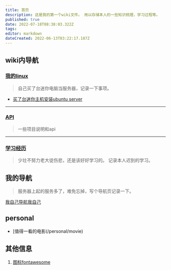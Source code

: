 ```yaml
---
title: 首页
description: 这是我的第一个wiki文件。 用以存储本人的一些知识梳理，学习过程等。
published: true
date: 2022-07-18T08:38:03.322Z
tags: 
editor: markdown
dateCreated: 2022-06-13T03:22:17.187Z
---
```




## wiki内导航

### [我的linux](/mine-linux)
> 自己买了台迷你电脑当服务器，记录一下事项。

  - [买了台迷你主机安装ubuntu server](/mine-linux/001)
  
----  
  
###  [API](/mine-api)
> 一些项目说明和api
---- 

### [学习经历](/education)
> 少壮不努力老大徒伤悲，还是该好好学习的。 记录本人迟到的学习。

## 我的导航
> 服务器上起的服务多了，难免忘掉，写个导航页记录一下。

[我自己导航我自己](https://nav.xuqiudong.cn:88)


## personal

- [值得一看的电影(/personal/movie)

## 其他信息
1. [图标fontawesome](https://fontawesome.com/v4/icons/)

